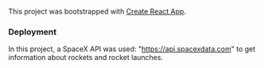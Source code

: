 This project was bootstrapped with [Create React App](https://github.com/facebook/create-react-app).



### Deployment

In this project, a SpaceX API was used: "https://api.spacexdata.com" to get information about rockets and rocket launches.

